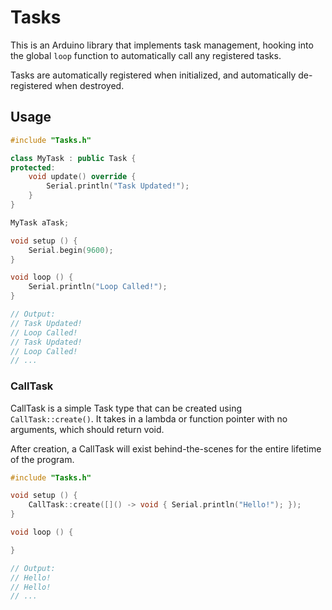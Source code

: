 # Tasks

This is an Arduino library that implements task management,
hooking into the global `loop` function to automatically call
any registered tasks.

Tasks are automatically registered when initialized, and
automatically de-registered when destroyed.

## Usage

```cpp
#include "Tasks.h"

class MyTask : public Task {
protected:
    void update() override {
        Serial.println("Task Updated!");
    }
}

MyTask aTask;

void setup () {
    Serial.begin(9600);
}

void loop () {
    Serial.println("Loop Called!");
}

// Output:
// Task Updated!
// Loop Called!
// Task Updated!
// Loop Called!
// ...
```

### CallTask

CallTask is a simple Task type that can be created using
`CallTask::create()`. It takes in a lambda or function pointer
with no arguments, which should return void.

After creation, a CallTask will exist behind-the-scenes for
the entire lifetime of the program.

```cpp
#include "Tasks.h"

void setup () {
    CallTask::create([]() -> void { Serial.println("Hello!"); });
}

void loop () {

}

// Output:
// Hello!
// Hello!
// ...
```
